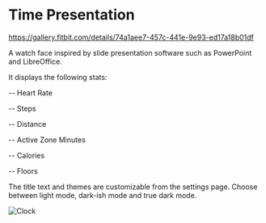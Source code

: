 # Time Presentation

https://gallery.fitbit.com/details/74a1aee7-457c-441e-9e93-ed17a18b01df

A watch face inspired by slide presentation software such as PowerPoint and LibreOffice.

It displays the following stats:

  -- Heart Rate
  
  -- Steps
  
  -- Distance
  
  -- Active Zone Minutes
  
  -- Calories
  
  -- Floors

The title text and themes are customizable from the settings page. Choose between light mode, dark-ish mode and true dark mode. 


![Clock](https://gallery-assets.fitbit.com/public/NM0kDY0ZOLNoBnGWAINnBnFhC2JtBXosCIJqAIRlD2O_C5CZBY0_DF/Na4_Bn.nCa3hCLOXNXooDINqAL4YO2JhCnC_Nq8XCYBpBn3m@1x.png)
